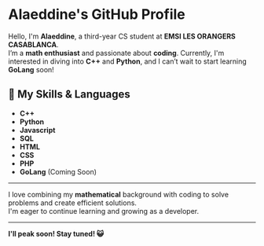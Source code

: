 # Alaeddine's GitHub Profile


Hello, I'm **Alaeddine**, a third-year CS student at **EMSI LES ORANGERS CASABLANCA**.  
I’m a **math enthusiast** and passionate about **coding**. Currently, I'm interested in diving into **C++** and **Python**, and I can’t wait to start learning **GoLang** soon!  

## 🚀 My Skills & Languages
- **C++**  
- **Python**
- **Javascript**
- **SQL**
- **HTML**
- **CSS**
- **PHP**  
- **GoLang** (Coming Soon)  

---

I love combining my **mathematical** background with coding to solve problems and create efficient solutions.  
I'm eager to continue learning and growing as a developer.

---

**I'll peak soon! Stay tuned! 😺**  
